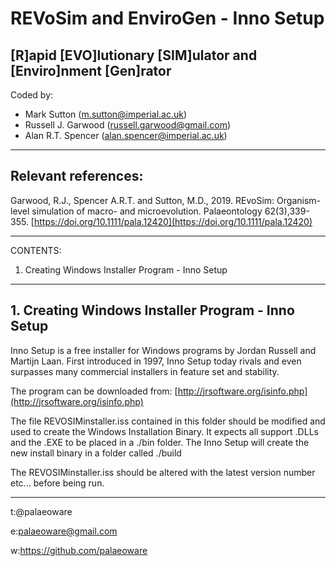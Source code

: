 # REVoSim and EnviroGen - Inno Setup
## [R]apid [EVO]lutionary [SIM]ulator and [Enviro]nment [Gen]rator


Coded by:
 - Mark Sutton (m.sutton@imperial.ac.uk)
 - Russell J. Garwood (russell.garwood@gmail.com)
 - Alan R.T. Spencer (alan.spencer@imperial.ac.uk)

______

## Relevant references:
Garwood, R.J., Spencer A.R.T. and Sutton, M.D., 2019. REvoSim: Organism-level simulation of macro- and microevolution. Palaeontology 62(3),339-355. [https://doi.org/10.1111/pala.12420](https://doi.org/10.1111/pala.12420)
_____

CONTENTS:

1. Creating Windows Installer Program - Inno Setup

_____

## 1. Creating Windows Installer Program - Inno Setup

Inno Setup is a free installer for Windows programs by Jordan Russell and Martijn Laan. First introduced in 1997, Inno Setup today rivals and even surpasses many commercial installers in feature set and stability.

The program can be downloaded from: [http://jrsoftware.org/isinfo.php](http://jrsoftware.org/isinfo.php)

The file REVOSIMinstaller.iss contained in this folder should be modified and used to create the Windows Installation Binary. It expects all support .DLLs and the .EXE to be placed in a ./bin folder. The Inno Setup will create the new install binary in a folder called ./build

The REVOSIMinstaller.iss should be altered with the latest version number etc... before being run.

_____


t:@palaeoware

e:palaeoware@gmail.com

w:https://github.com/palaeoware
